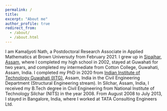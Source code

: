 ```yaml
---
permalink: /
title: 
excerpt: "About me"
author_profile: true
redirect_from: 
  - /about/
  - /about.html
---
```


I am Kamaljyoti Nath, a Postdoctoral Research Associate in Applied Mathematics at Brown Universuty from February 2021. I grew up in [Sipajhar, Assam](https://www.google.co.in/maps/place/Sipajhar,+Assam+784145/@26.3973272,91.8896913,15z/data=!3m1!4b1!4m5!3m4!1s0x375afe1ae571ac61:0xaf73ffbabdd75b55!8m2!3d26.4009984!4d91.8952713), where I completed my high school in 2002, stayed at Guwahati for two years, and completed my intermediate from Cotton College, Guwahati, Assam, India. I completed my PhD in 2020 from [Indian Institute of Technology Guwahati (IITG)](https://www.iitg.ac.in/), Assam, India in the Civil Engineering Department (Structural Engineering stream). In Silchar, Assam, India, I received my B.Tech degree in Civil Engineering from National Institute of Technology Silchar (NITS) in the year 2008. From August 2008 to July 2013, I stayed in Bangalore, India, where I worked at TATA Consulting Engineers Ltd.
